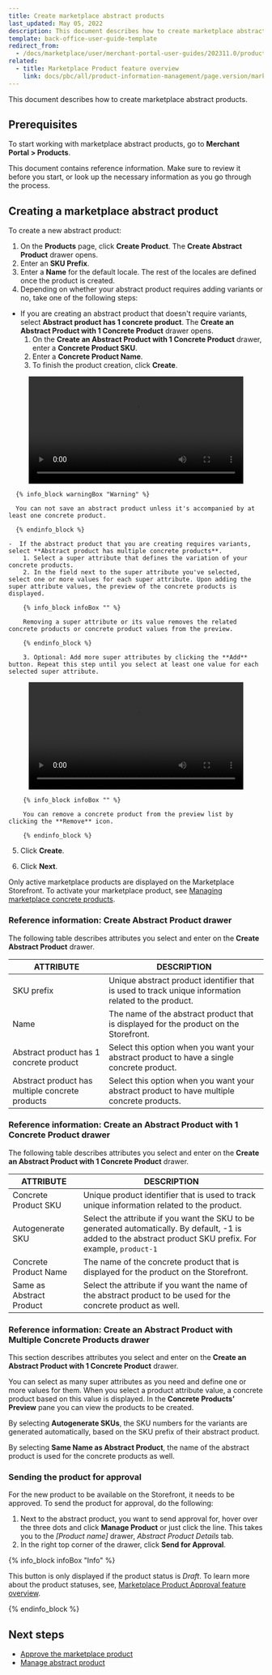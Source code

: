 ```yaml
---
title: Create marketplace abstract products
last_updated: May 05, 2022
description: This document describes how to create marketplace abstract products in the Merchant Portal.
template: back-office-user-guide-template
redirect_from:
  - /docs/marketplace/user/merchant-portal-user-guides/202311.0/products/abstract-products/creating-marketplace-abstract-product.html
related:
  - title: Marketplace Product feature overview
    link: docs/pbc/all/product-information-management/page.version/marketplace/marketplace-product-feature-overview.html
---
```


This document describes how to create marketplace abstract products.

## Prerequisites

To start working with marketplace abstract products, go to **Merchant Portal&nbsp;<span aria-label="and then">></span> Products**.

This document contains reference information. Make sure to review it before you start, or look up the necessary information as you go through the process.

## Creating a marketplace abstract product

To create a new abstract product:

1. On the **Products** page, click **Create Product**. The **Create Abstract Product** drawer opens.
2. Enter an **SKU Prefix**.
3. Enter a **Name** for the default locale. The rest of the locales are defined once the product is created.
4. Depending on whether your abstract product requires adding variants or no, take one of the following steps:

  - If you are creating an abstract product that doesn't require variants, select **Abstract product has 1 concrete product**. The **Create an Abstract Product with 1 Concrete Product** drawer opens.
      1. On the **Create an Abstract Product with 1 Concrete Product** drawer, enter a **Concrete Product SKU**.
      2. Enter a **Concrete Product Name**.
      3. To finish the product creation, click **Create**.

<figure class="video_container">
    <video width="100%" height="auto" controls>
    <source src="https://spryker.s3.eu-central-1.amazonaws.com/docs/pbc/all/product-information-management/marketplace/manage-in-the-merchant-portal/abstract-products/create-marketplace-abstract-products.md/create-abstract-product-with-multiple-variants-mp.mp4" type="video/mp4">
  </video>
</figure>


      {% info_block warningBox "Warning" %}

      You can not save an abstract product unless it's accompanied by at least one concrete product.

      {% endinfo_block %}

    -  If the abstract product that you are creating requires variants, select **Abstract product has multiple concrete products**.
        1. Select a super attribute that defines the variation of your concrete products.
        2. In the field next to the super attribute you've selected, select one or more values for each super attribute. Upon adding the super attribute values, the preview of the concrete products is displayed.

        {% info_block infoBox "" %}

        Removing a super attribute or its value removes the related concrete products or concrete product values from the preview.

        {% endinfo_block %}

        3. Optional: Add more super attributes by clicking the **Add** button. Repeat this step until you select at least one value for each selected super attribute.



<figure class="video_container">
    <video width="100%" height="auto" controls>
    <source src="https://spryker.s3.eu-central-1.amazonaws.com/docs/pbc/all/product-information-management/marketplace/manage-in-the-merchant-portal/abstract-products/create-marketplace-abstract-products.md/create-abstract-product-with-one-variant-mp.mp4" type="video/mp4">
  </video>
</figure>


        {% info_block infoBox "" %}

        You can remove a concrete product from the preview list by clicking the **Remove** icon.

        {% endinfo_block %}

5. Сlick **Create**.

6. Click **Next**.

Only active marketplace products are displayed on the Marketplace Storefront. To activate your marketplace product, see [Managing marketplace concrete products](/docs/pbc/all/product-information-management/{{page.version}}/marketplace/manage-in-the-merchant-portal/concrete-products/edit-marketplace-concrete-products.html).

### Reference information: Create Abstract Product drawer

The following table describes attributes you select and enter on the **Create Abstract Product** drawer.

| ATTRIBUTE             | DESCRIPTION       |
| ----------------------------- | ------------------------------------ |
| SKU prefix                                      | Unique abstract product identifier that is used to track unique information related to the product.|
| Name                                            | The name of the abstract product that is displayed for the product on the Storefront. |
| Abstract product has 1 concrete product         | Select this option when you want your abstract product to have a single concrete product. |
| Abstract product has multiple concrete products | Select this option when you want your abstract product to have multiple concrete products. |

### Reference information: Create an Abstract Product with 1 Concrete Product drawer

The following table describes attributes you select and enter on the **Create an Abstract Product with 1 Concrete Product** drawer.

| ATTRIBUTE            | DESCRIPTION             |
| --------------------- | ------------------------------------ |
| Concrete Product SKU     | Unique product identifier that is used to track unique information related to the product. |
| Autogenerate SKU         | Select the attribute if you want the SKU to be generated automatically. By default, -1 is added to the abstract product SKU prefix. For example, `product-1` |
| Concrete Product Name    | The name of the concrete product that is displayed for the product on the Storefront. |
| Same as Abstract Product | Select the attribute if you want the name of the abstract product to be used for the concrete product as well. |

### Reference information: Create an Abstract Product with Multiple Concrete Products drawer

This section describes attributes you select and enter on the **Create an Abstract Product with 1 Concrete Product** drawer.

You can select as many super attributes as you need and define one or more values for them. When you select a product attribute value, a concrete product based on this value is displayed. In the **Concrete Products’ Preview** pane you can view the products to be created.

By selecting **Autogenerate SKUs**, the SKU numbers for the variants are generated automatically, based on the SKU prefix of their abstract product.

By selecting **Same Name as Abstract Product**, the name of the abstract product is used for the concrete products as well.


### Sending the product for approval

For the new product to be available on the Storefront, it needs to be approved. To send the product for approval, do the following:

1. Next to the abstract product, you want to send approval for, hover over the three dots and click **Manage Product** or just click the line. This takes you to the *[Product name]* drawer, *Abstract Product Details* tab.
2. In the right top corner of the drawer, click **Send for Approval**.

{% info_block infoBox "Info" %}

This button is only displayed if the product status is *Draft*. To learn more about the product statuses, see, [Marketplace Product Approval feature overview](/docs/pbc/all/product-information-management/{{page.version}}/marketplace/marketplace-product-approval-process-feature-overview.html).

{% endinfo_block %}

## Next steps

- [Approve the marketplace product](/docs/pbc/all/product-information-management/{{page.version}}/marketplace/manage-in-the-merchant-portal/abstract-products/manage-marketplace-abstract-products.html#sending-the-product-for-approval)
- [Manage abstract product](/docs/pbc/all/product-information-management/{{page.version}}/marketplace/manage-in-the-merchant-portal/abstract-products/manage-marketplace-abstract-products.html)
